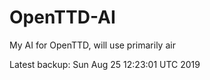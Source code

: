 # OpenTTD-AI
My AI for OpenTTD, will use primarily air

Latest backup: Sun Aug 25 12:23:01 UTC 2019
